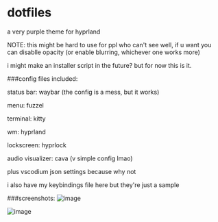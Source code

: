 # dotfiles
a very purple theme for hyprland

NOTE: this might be hard to use for ppl who can't see well, if u want you can disablle opacity (or enable blurring, whichever one works more)

i might make an installer script in the future? but for now this is it.

###config files included:

status bar: waybar (the config is a mess, but it works)

menu: fuzzel

terminal: kitty

wm: hyprland

lockscreen: hyprlock

audio visualizer: cava (v simple config lmao)

plus vscodium json settings because why not

i also have my keybindings file here but they're just a sample

###screenshots:
![image](https://github.com/user-attachments/assets/66fe955f-7773-4165-b3bf-89d020ab5eaf)

![image](https://github.com/user-attachments/assets/48fa3933-a9dc-4399-940e-180254eaddc2)

